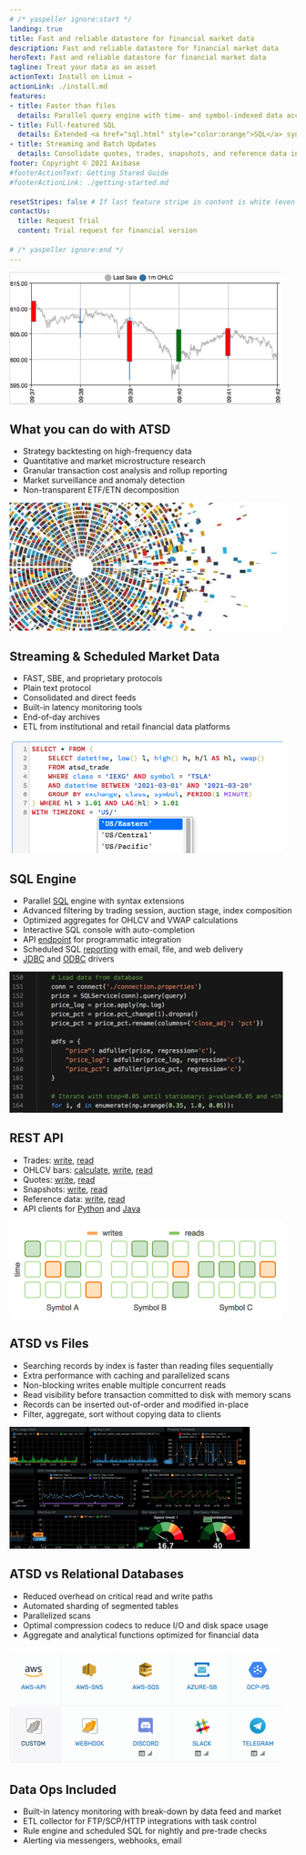```yaml
---
# /* yaspeller ignore:start */
landing: true
title: Fast and reliable datastore for financial market data
description: Fast and reliable datastore for financial market data
heroText: Fast and reliable datastore for financial market data
tagline: Treat your data as an asset
actionText: Install on Linux →
actionLink: ./install.md
features:
- title: Faster than files
  details: Parallel query engine with time- and symbol-indexed data access
- title: Full-featured SQL
  details: Extended <a href="sql.html" style="color:orange">SQL</a> syntax with advanced filtering and aggregations
- title: Streaming and Batch Updates
  details: Consolidate quotes, trades, snapshots, and reference data in one place
footer: Copyright © 2021 Axibase
#footerActionText: Getting Stared Guide
#footerActionLink: ./getting-started.md

resetStripes: false # If last feature stripe in content is white (even number of highlighted features), set it to true
contactUs:
  title: Request Trial
  content: Trial request for financial version

# /* yaspeller ignore:end */
---
```

<!-- markdownlint-disable MD002 MD041 MD012 -->
<article class="feature-highlight">

<div class="feature-images">

![](./images/ohlc_1.png) <!-- yaspeller ignore -->

</div>
<div class="feature-content">

## What you can do with ATSD

- Strategy backtesting on high-frequency data
- Quantitative and market microstructure research
- Granular transaction cost analysis and rollup reporting
- Market surveillance and anomaly detection
- Non-transparent ETF/ETN decomposition

</div>
</article>
<article class="feature-highlight">

<div class="feature-images">

![](./images/stock_5.png) <!-- yaspeller ignore -->

</div>
<div class="feature-content">

## Streaming & Scheduled Market Data

- FAST, SBE, and proprietary protocols
- Plain text protocol
- Consolidated and direct feeds
- Built-in latency monitoring tools
- End-of-day archives
- ETL from institutional and retail financial data platforms

</div>
</article>
<article class="feature-highlight">

<div class="feature-images">

![](./images/sql_2_iexg.png) <!-- yaspeller ignore -->

</div>
<div class="feature-content">

## SQL Engine

- Parallel [SQL](./sql.md) engine with syntax extensions
- Advanced filtering by trading session, auction stage, index composition
- Optimized aggregates for OHLCV and VWAP calculations
- Interactive SQL console with auto-completion
- API [endpoint](../sql/api.md) for programmatic integration
- Scheduled SQL [reporting](../sql/scheduled-sql.md) with email, file, and web delivery
- [JDBC](https://github.com/axibase/atsd-jdbc) and [ODBC](https://github.com/axibase/atsd-odbc) drivers

</div>
</article>
<article class="feature-highlight">

<div class="feature-images">

![](./images/frac_diff_4.png) <!-- yaspeller ignore -->

</div>
<div class="feature-content">

## REST API

- Trades: [write](./command-trade-insert.md), [read](./trades-export.md)
- OHLCV bars: [calculate](./ohlcv-export.md), [write](./session-summary-import-ohlcv.md), [read](./session-summary-export-ohlcv.md) <!-- yaspeller ignore -->
- Quotes: [write](./command-statistics-insert-quotes.md), [read](./session-summary-import-ohlcv.md)
- Snapshots: [write](./session-summary-import.md), [read](./session-summary-export.md)
- Reference data: [write](./command-instrument-entity.md), [read](./reference-export.md)
- API clients for [Python](https://github.com/axibase/atsd-api-python) and [Java](https://github.com/axibase/atsd-api-java)

</div>
</article>
<article class="feature-highlight">

<div class="feature-images">

![](./images/read_write_parallel.png) <!-- yaspeller ignore -->

</div>
<div class="feature-content">

## ATSD vs Files

- Searching records by index is faster than reading files sequentially
- Extra performance with caching and parallelized scans
- Non-blocking writes enable multiple concurrent reads
- Read visibility before transaction committed to disk with memory scans
- Records can be inserted out-of-order and modified in-place
- Filter, aggregate, sort without copying data to clients

</div>
</article>
<article class="feature-highlight">

<div class="feature-images">

![](./images/atsd_db_2.png) <!-- yaspeller ignore -->

</div>
<div class="feature-content">

## ATSD vs Relational Databases

- Reduced overhead on critical read and write paths
- Automated sharding of segmented tables
- Parallelized scans
- Optimal compression codecs to reduce I/O and disk space usage
- Aggregate and analytical functions optimized for financial data

</div>
</article>
<article class="feature-highlight">

<div class="feature-images">

![](./images/chat_alerts_7.png) <!-- yaspeller ignore -->

</div>
<div class="feature-content">

## Data Ops Included

- Built-in latency monitoring with break-down by data feed and market
- ETL collector for FTP/SCP/HTTP integrations with task control
- Rule engine and scheduled SQL for nightly and pre-trade checks
- Alerting via messengers, webhooks, email

</div>
</article>